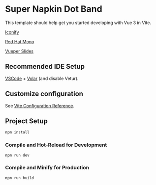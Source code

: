 # Super Napkin Dot Band

This template should help get you started developing with Vue 3 in Vite.

[Iconify](https://icones.netlify.app/collection/all)

[Red Hat Mono](https://fonts.google.com/specimen/Red+Hat+Mono?query=Red+Hat+Mono#standard-styles)

[Vueper Slides](https://antoniandre.github.io/vueper-slides/)
## Recommended IDE Setup

[VSCode](https://code.visualstudio.com/) + [Volar](https://marketplace.visualstudio.com/items?itemName=johnsoncodehk.volar) (and disable Vetur).

## Customize configuration

See [Vite Configuration Reference](https://vitejs.dev/config/).

## Project Setup

```sh
npm install
```

### Compile and Hot-Reload for Development

```sh
npm run dev
```

### Compile and Minify for Production

```sh
npm run build
```
